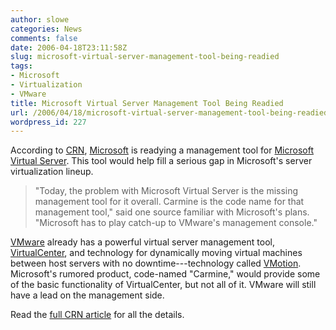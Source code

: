 ```yaml
---
author: slowe
categories: News
comments: false
date: 2006-04-18T23:11:58Z
slug: microsoft-virtual-server-management-tool-being-readied
tags:
- Microsoft
- Virtualization
- VMware
title: Microsoft Virtual Server Management Tool Being Readied
url: /2006/04/18/microsoft-virtual-server-management-tool-being-readied/
wordpress_id: 227
---
```


According to [CRN](http://www.crn.com/), [Microsoft](http://www.microsoft.com/) is readying a management tool for [Microsoft Virtual Server](http://www.microsoft.com/windowsserversystem/virtualserver/default.mspx). This tool would help fill a serious gap in Microsoft's server virtualization lineup.

>"Today, the problem with Microsoft Virtual Server is the missing management tool for it overall. Carmine is the code name for that management tool," said one source familiar with Microsoft's plans. "Microsoft has to play catch-up to VMware's management console."

[VMware](http://www.vmware.com/) already has a powerful virtual server management tool, [VirtualCenter](http://www.vmware.com/products/vc/), and technology for dynamically moving virtual machines between host servers with no downtime---technology called [VMotion](http://www.vmware.com/products/vc/vmotion.html). Microsoft's rumored product, code-named "Carmine," would provide some of the basic functionality of VirtualCenter, but not all of it. VMware will still have a lead on the management side.

Read the [full CRN article](http://www.crn.com/sections/microsoft/microsoft.jhtml?articleId=185303544) for all the details.
